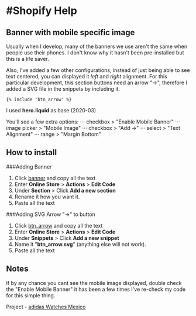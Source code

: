 #Shopify Help
======

Banner with mobile specific image
------

Usually when I develop, many of the banners we use aren't the same when people use their phones. I don't know why it hasn't been pre-installed but this is a life saver.

Also, I've added a few other configurations, instead of just being able to see text centered, you can displayed it *left* and *right* alignment.
For this particular development, this section buttons need an arrow "→", therefore I added a SVG file in the snippets by including it.

```{% include 'btn_arrow' %}```

I used **hero.liquid** as base (2020-03)

You'll see a few extra options:
⋅⋅⋅ checkbox > "Enable Mobile Banner"
⋅⋅⋅ image picker > "Mobile Image"
⋅⋅⋅ checkbox > "Add →"
⋅⋅⋅ select > "Text Alignment"
⋅⋅⋅ range > "Margin Bottom"

How to install
------

###Adding Banner
1. Click [banner]() and copy all the text
2. Enter **Online Store** > **Actions** > **Edit Code**
3. Under **Section** > Click **Add a new section**
4. Rename it how you want it.
5. Paste all the text

###Adding SVG Arrow "→" to button
1. Click [btn_arrow]() and copy all the text
2. Enter **Online Store** > **Actions** > **Edit Code**
3. Under **Snippets** > Click **Add a new snippet**
4. Name it "**btn_arrow.svg**" (anything else will not work).
5. Paste all the text

Notes
------
If by any chance you cant see the mobile image displayed, double check the "Enable Mobile Banner" it has been a few times I've re-check my code for this simple thing.

Project - [adidas Watches Mexico](https://adidas-watches-mexico.myshopify.com/)

